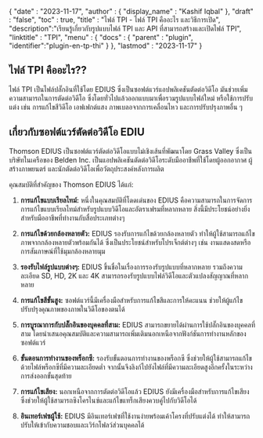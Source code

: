 {
  "date" : "2023-11-17",
  "author" : {
    "display_name" : "Kashif Iqbal"
},
  "draft" : "false",
  "toc" : true,
  "title" : "ไฟล์ TPI - ไฟล์ TPI คืออะไร และวิธีการเปิด",
  "description":"เรียนรู้เกี่ยวกับรูปแบบไฟล์ TPI และ API ที่สามารถสร้างและเปิดไฟล์ TPI",
  "linktitle" : "TPI",
  "menu" : {
    "docs" : {
      "parent" : "plugin",
      "identifier":"plugin-en-tp-thi"
}
},
  "lastmod" : "2023-11-17"
}

## ไฟล์ TPI คืออะไร??

ไฟล์ TPI เป็นไฟล์ปลั๊กอินที่ใช้โดย EDIUS ซึ่งเป็นซอฟต์แวร์แอปพลิเคชันตัดต่อวิดีโอ มันช่วยเพิ่มความสามารถในการตัดต่อวิดีโอ ซึ่งโดยทั่วไปแล้วออกแบบมาเพื่อรวมรูปแบบไฟล์ใหม่ หรือใช้การปรับแต่ง เช่น การแก้ไขสีวิดีโอ เอฟเฟกต์แสง ภาพเบลอจากการเคลื่อนไหว และการปรับปรุงภาพอื่น ๆ

## เกี่ยวกับซอฟต์แวร์ตัดต่อวิดีโอ EDIU

Thomson EDIUS เป็นซอฟต์แวร์ตัดต่อวิดีโอแบบไม่เชิงเส้นที่พัฒนาโดย Grass Valley ซึ่งเป็นบริษัทในเครือของ Belden Inc. เป็นแอปพลิเคชันตัดต่อวิดีโอระดับมืออาชีพที่ใช้โดยผู้ออกอากาศ ผู้สร้างภาพยนตร์ และนักตัดต่อวิดีโอเพื่อวัตถุประสงค์หลังการผลิต

คุณสมบัติที่สำคัญของ Thomson EDIUS ได้แก่:

1. **การแก้ไขแบบเรียลไทม์:** หนึ่งในคุณสมบัติที่โดดเด่นของ EDIUS คือความสามารถในการจัดการการแก้ไขแบบเรียลไทม์สำหรับรูปแบบวิดีโอและอัตราเฟรมที่หลากหลาย สิ่งนี้มีประโยชน์อย่างยิ่งสำหรับมืออาชีพที่ทำงานกับสื่อประเภทต่างๆ

1. **การแก้ไขด้วยกล้องหลายตัว:** EDIUS รองรับการแก้ไขด้วยกล้องหลายตัว ทำให้ผู้ใช้สามารถแก้ไขภาพจากกล้องหลายตัวพร้อมกันได้ ซึ่งเป็นประโยชน์สำหรับโปรเจ็กต์ต่างๆ เช่น งานแสดงสดหรือการสัมภาษณ์ที่ใช้มุมกล้องหลายมุม

1. **รองรับไฟล์รูปแบบต่างๆ:** EDIUS ขึ้นชื่อในเรื่องการรองรับรูปแบบที่หลากหลาย รวมถึงความละเอียด SD, HD, 2K และ 4K สามารถรองรับรูปแบบไฟล์วิดีโอและตัวแปลงสัญญาณที่หลากหลาย

1. **การแก้ไขสีขั้นสูง:** ซอฟต์แวร์นี้มีเครื่องมือสำหรับการแก้ไขสีและการให้คะแนน ช่วยให้ผู้แก้ไขปรับปรุงคุณภาพของภาพในวิดีโอของตนได้

1. **การบูรณาการกับปลั๊กอินของบุคคลที่สาม:** EDIUS สามารถขยายได้ผ่านการใช้ปลั๊กอินของบุคคลที่สาม โดยนำเสนอคุณสมบัติและความสามารถเพิ่มเติมนอกเหนือจากฟังก์ชันการทำงานหลักของซอฟต์แวร์

1. **ขั้นตอนการทำงานของพร็อกซี:** รองรับขั้นตอนการทำงานของพร็อกซี ซึ่งช่วยให้ผู้ใช้สามารถแก้ไขด้วยไฟล์พร็อกซีที่มีความละเอียดต่ำ จากนั้นจึงลิงก์ไปยังไฟล์ที่มีความละเอียดสูงอีกครั้งในระหว่างการส่งออกขั้นสุดท้าย

1. **การแก้ไขเสียง:** นอกเหนือจากการตัดต่อวิดีโอแล้ว EDIUS ยังมีเครื่องมือสำหรับการแก้ไขเสียง ซึ่งช่วยให้ผู้ใช้สามารถซิงโครไนซ์และแก้ไขแทร็กเสียงควบคู่ไปกับวิดีโอได้

1. **อินเทอร์เฟซผู้ใช้:** EDIUS มีอินเทอร์เฟซที่ใช้งานง่ายพร้อมเค้าโครงที่ปรับแต่งได้ ทำให้สามารถปรับให้เข้ากับความชอบและเวิร์กโฟลว์ส่วนบุคคลได้


